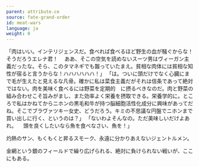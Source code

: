 ```yaml
---
parent: attribute.ce
source: fate-grand-order
id: meat-wars
language: ja
weight: 0
---
```


「肉はいい。インテリジェンスだ。食べれば食べるほど野生の血が騒ぐからな！そうだろうエレナ君！
　ああ、そこの空気を読めないスーツ男はヴィーガン主義だったな。そら、このタマネギでも齧っていたまえ。貧相な肉体には貧相な知性が宿ると言うからな！ハハハハハハ！」
「は。ついに頭だけでなく心臓にまで毛が生えたと見えるな凡骨。確かに私は菜食主義だがそれは信条であって絶対ではない。肉を美味く食べるには野菜を定期的　に摂るべきなのだ。肉と野菜の組み合わせこそ旨みがまし、また効率よく栄養を摂取できる。栄養学的に。ところで私はかねてからニホンの黒毛和牛が持つ脳細胞活性化成分に興味があってだね。そこでブラヴァツキー女史、どうだろう。キミの不思議な円盤でニホンまで買い出しに行く、というのは？」
「ないわよそんなの。ただ美味しいだけよあれ。
　頭を良くしたいなら魚を食べなさい、魚を！」

灼熱のサン、もくもくと昇るスモーク、永遠に分かりあえないジェントルメン。

金網という銀のフィールドで繰り広げられる、絶対に負けられない戦いが、ここにもある。
